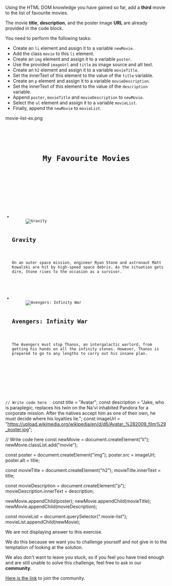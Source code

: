 Using the HTML DOM knowledge you have gained so far,
add a **third** movie to the list of favourite movies.

The movie **title**, **description**, and
the poster image **URL** are already provided
in the code block.

You need to perform the following tasks:

- Create an `li` element and assign it to a variable `newMovie`.
- Add the class `movie` to this `li` element.
- Create an `img` element and assign it to a variable `poster`.
- Use the provided `imageUrl` and `title` as image source and alt text.
- Create an `h2` element and assign it to a variable `movieTitle`.
- Set the innerText of this element to the value of the `title` variable.
- Create an `p` element and assign it to a variable `movieDescription`.
- Set the innerText of this element to the value of the `description` variable.
- Append `poster`, `movieTitle` and `movieDescription` to `newMovie`.
- Select the `ul` element and assign it to a variable `movieList`.
- Finally, append the `newMovie` to `movieList`.

<image>movie-list-ex.png</image>

<codeblock language="javascript" type="exercise" testMode="fixedInput" showSolution="false">
<code>
<panel language="html">
<header>
  <h1>My Favourite Movies</h1>
</header>
<main>
  <ul class="movie-list">
    <li class="movie">
      <img src="https://upload.wikimedia.org/wikipedia/en/f/f6/Gravity_Poster.jpg" alt="Gravity">
      <h2>Gravity</h2>
      <p>On an outer space mission, engineer Ryan Stone and astronaut Matt Kowalski are hit by high-speed space debris. As the situation gets dire, Stone rises to the occasion as a survivor.</p>
    </li>
    <li class="movie">
      <img src="https://upload.wikimedia.org/wikipedia/en/4/4d/Avengers_Infinity_War_poster.jpg" alt="Avengers: Infinity War">
      <h2>Avengers: Infinity War</h2>
      <p>The Avengers must stop Thanos, an intergalactic warlord, from getting his hands on all the infinity stones. However, Thanos is prepared to go to any lengths to carry out his insane plan.</p>
    </li>
  </ul>
</main>
</panel>
<panel language="css"  hidden="true">
/* CSS Reset */
* {
  margin: 0;
  padding: 0;
  box-sizing: border-box;
}

body {
  background-color: #f2f2f2;
  font-family: Arial, sans-serif;
}

header {
  background-color: #5b83ce;
  color: #fff;
  text-align: center;
  padding: 20px;
}

header h1 {
  font-family: 'Pacifico', cursive;
  font-size: 44px;
  color: #fff;
  text-shadow: 2px 2px 4px rgba(0, 0, 0, 0.3);
  padding: 20px;
}

main {
  max-width: 800px;
  margin: 20px auto;
  background-color: #c19696;
  border-radius: 5px;
  box-shadow: 0px 0px 10px rgba(0, 0, 0, 0.2);
}

.movie-list {
  list-style: none;
  padding: 0;
  display: flex;
  flex-wrap: wrap;
  gap: 20px;
  padding: 20px;
}

.movie {
  width: calc(33.33% - 20px);
  background-color: #f2f2f2;;
  border-radius: 5px;
  padding: 10px;
  box-shadow: 0px 0px 5px rgba(0, 0, 0, 0.1);
  transition: transform 0.2s ease-in-out;
}

.movie:hover {
  transform: scale(1.05);
}

.movie img {
  width: 100%;
  height: auto;
  border-radius: 5px;
  margin-bottom: 10px;
}

.movie h2 {
  font-size: 18px;
  margin-bottom: 5px;
  color: rgb(3, 77, 227);
}

.movie p {
  font-size: 14px;
  color: #1d0075;
}
</panel>
<panel language="javascript">
const title = "Avatar";
const description = "Jake, who is paraplegic, replaces his twin on the Na'vi inhabited Pandora for a corporate mission. After the natives accept him as one of their own, he must decide where his loyalties lie.";
const imageUrl = "https://upload.wikimedia.org/wikipedia/en/d/d6/Avatar_%282009_film%29_poster.jpg";

// Write code here
</panel>
</code>
<solution>
const title = "Avatar";
const description = "Jake, who is paraplegic, replaces his twin on the Na'vi inhabited Pandora for a corporate mission. After the natives accept him as one of their own, he must decide where his loyalties lie.";
const imageUrl = "https://upload.wikimedia.org/wikipedia/en/d/d6/Avatar_%282009_film%29_poster.jpg";

// Write code here
const newMovie = document.createElement("li");
newMovie.classList.add("movie");

const poster = document.createElement("img");
poster.src = imageUrl;
poster.alt = title;

const movieTitle = document.createElement("h2");
movieTitle.innerText = title;

const movieDescription = document.createElement("p");
movieDescription.innerText = description;

newMovie.appendChild(poster);
newMovie.appendChild(movieTitle);
newMovie.appendChild(movieDescription);

const movieList = document.querySelector(".movie-list");
movieList.appendChild(newMovie);
</solution>
</codeblock>

We are not displaying answer to this exercise.

We do this because we want you to challenge yourself
and
not give in to the temptation of looking at the solution.

We also don't want to leave you stuck, so if you feel
you have tried enough and are still unable to solve
this challenge, feel free to ask in our **community**.

[Here is the link](https://join.slack.com/t/bigbinaryacademy/shared_invite/zt-2d8ias5ud-ywkjF1xRyV9Nbne1_sGQag) to join the community.
